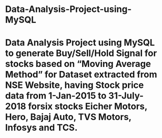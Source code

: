 # Data-Analysis-Project-using-MySQL
# Data Analysis Project using MySQL to generate Buy/Sell/Hold Signal for stocks based on “Moving Average Method” for Dataset extracted from NSE Website, having Stock price data from 1-Jan-2015 to 31-July-2018 forsix stocks Eicher Motors, Hero, Bajaj Auto, TVS Motors, Infosys and TCS.

